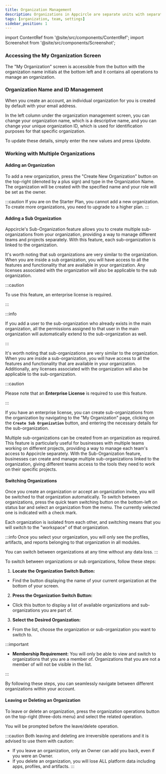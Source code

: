 ```yaml
---
title: Organization Management
description: Organizations in Appcircle are separate units with separate "workspaces" that allow collaboration on the same apps with a team.
tags: [organization, team, settings]
sidebar_position: 1
---
```


import ContentRef from '@site/src/components/ContentRef';
import Screenshot from '@site/src/components/Screenshot';

### Accessing the My Organization Screen

The "My Organization" screen is accessible from the button with the organization name initials at the bottom left and it contains all operations to manage an organization.

<Screenshot url='https://cdn.appcircle.io/docs/assets/myaccount-organization.png' />

### Organization Name and ID Management

When you create an account, an individual organization for you is created by default with your email address.

In the left column under the organization management screen, you can change your organization name, which is a descriptive name, and you can change your unique organization ID, which is used for identification purposes for that specific organization.

To update these details, simply enter the new values and press _Update_.

<Screenshot url="https://cdn.appcircle.io/docs/assets/BE-4072-org1.png" />

### Working with Multiple Organizations

#### Adding an Organization

To add a new organization, press the "Create New Organization" button on the top-right (denoted by a plus sign) and type in the Organization Name. The organization will be created with the specified name and your role will be set as the owner.

:::caution
If you are on the Starter Plan, you cannot add a new organization. To create more organizations, you need to upgrade to a higher plan.
:::

<Screenshot url="https://cdn.appcircle.io/docs/assets/BE-4072-org2.png" />

#### Adding a Sub Organization

Appcircle's Sub-Organization feature allows you to create multiple sub-organizations from your organization, providing a way to manage different teams and projects separately. With this feature, each sub-organization is linked to the organization.

It's worth noting that sub organizations are very similar to the organization. When you are inside a sub organization, you will have access to all the features and functionality that are available in your organization. Any licenses associated with the organization will also be applicable to the sub organization.

:::caution

To use this feature, an enterprise license is required.

:::

:::info

If you add a user to the sub-organization who already exists in the main organization, all the permissions assigned to that user in the main organization will automatically extend to the sub-organization as well.

:::

It's worth noting that sub-organizations are very similar to the organization. When you are inside a sub-organization, you will have access to all the features and functionality that are available in your organization. Additionally, any licenses associated with the organization will also be applicable to the sub-organization.

:::caution

Please note that an **Enterprise License** is required to use this feature.

:::

If you have an enterprise license, you can create sub-organizations from the organization by navigating to the "My Organization" page, clicking on the **`Create Sub Organization`** button, and entering the necessary details for the sub-organization.

<Screenshot url="https://cdn.appcircle.io/docs/assets/BE-4072-org3.png" />

Multiple sub-organizations can be created from an organization as required. This feature is particularly useful for businesses with multiple teams working on different projects, providing a way to manage each team's access to Appcircle separately. With the Sub-Organization feature, businesses can create and manage multiple sub-organizations linked to the organization, giving different teams access to the tools they need to work on their specific projects.

#### Switching Organizations

Once you create an organization or accept an organization invite, you will be switched to that organization automatically. To switch between organizations, press the quick team switching button on the bottom-left on status bar and select an organization from the menu. The currently selected one is indicated with a check mark.

Each organization is isolated from each other, and switching means that you will switch to the "workspace" of that organization.

:::info
Once you select your organization, you will only see the profiles, artifacts, and reports belonging to that organization in all modules.

You can switch between organizations at any time without any data loss.
:::

<Screenshot url='https://cdn.appcircle.io/docs/assets/BE-4073-switch.png' />

To switch between organizations or sub organizations, follow these steps:

1. **Locate the Organization Switch Button:**
  - Find the button displaying the name of your current organization at the bottom of your screen.

2. **Press the Organization Switch Button:**
  - Click this button to display a list of available organizations and sub-organizations you are part of.

3. **Select the Desired Organization:**
  - From the list, choose the organization or sub-organization you want to switch to.

:::important

  - **Membership Requirement:** You will only be able to view and switch to organizations that you are a member of. Organizations that you are not a member of will not be visible in the list.

:::

By following these steps, you can seamlessly navigate between different organizations within your account.

#### Leaving or Deleting an Organization

To leave or delete an organization, press the organization operations button on the top-right (three-dots menu) and select the related operation.

You will be prompted before the leave/delete operation.

:::caution
Both leaving and deleting are irreversible operations and it is advised to use them with caution:

- If you leave an organization, only an Owner can add you back, even if you were an Owner.
- If you delete an organization, you will lose ALL platform data including apps, profiles, and artifacts.
  :::

<Screenshot url="https://cdn.appcircle.io/docs/assets/BE-4072-org5.png" />

###